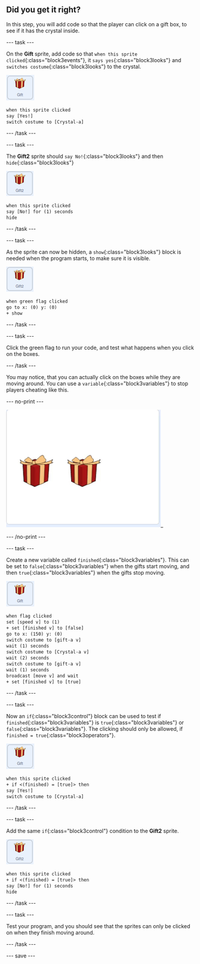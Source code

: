 ## Did you get it right?

In this step, you will add code so that the player can click on a gift box, to see if it has the crystal inside.

--- task ---

On the **Gift** sprite, add code so that `when this sprite clicked`{:class="block3events"}, it `says yes`{:class="block3looks"} and `switches costume`{:class="block3looks"} to the crystal.

![image of gift sprite](images/gift-sprite.png)

```blocks3
when this sprite clicked
say [Yes!]
switch costume to [Crystal-a]
```

--- /task ---

--- task ---

The **Gift2** sprite should `say No!`{:class="block3looks"} and then `hide`{:class="block3looks"}

![image of gift2 sprite](images/gift2-sprite.png)

```blocks3
when this sprite clicked
say [No!] for (1) seconds
hide
```

--- /task ---

--- task ---

As the sprite can now be hidden, a `show`{:class="block3looks"} block is needed when the program starts, to make sure it is visible.

![image of gift2 sprite](images/gift2-sprite.png)

```blocks3
when green flag clicked
go to x: (0) y: (0)
+ show
```

--- /task ---



--- task ---

Click the green flag to run your code, and test what happens when you click on the boxes.

--- /task ---

You may notice, that you can actually click on the boxes while they are moving around. You can use a `variable`{:class="block3variables"} to stop players cheating like this.

--- no-print ---

![animated gif showing the gifts being clicked on before they have finished moving](images/cheat.gif)_

--- /no-print ---

--- task ---

Create a new variable called `finished`{:class="block3variables"}. This can be set to `false`{:class="block3variables"} when the gifts start moving, and then `true`{:class="block3variables"} when the gifts stop moving.

![image of the gift sprite](images/gift-sprite.png)

```blocks3
when flag clicked
set [speed v] to (1)
+ set [finished v] to [false]
go to x: (150) y: (0)
switch costume to [gift-a v]
wait (1) seconds
switch costume to [Crystal-a v]
wait (2) seconds
switch costume to [gift-a v]
wait (1) seconds
broadcast [move v] and wait
+ set [finished v] to [true]
``` 

--- /task ---

--- task ---

Now an `if`{:class="block3control"} block can be used to test if `finished`{:class="block3variables"} is `true`{:class="block3variables"} or `false`{:class="block3variables"}. The clicking should only be allowed, if `finished = true`{:class="block3operators"}.

![image of gift sprite](images/gift-sprite.png)

```blocks3
when this sprite clicked
+ if <(finished) = [true]> then
say [Yes!]
switch costume to [Crystal-a]
```

--- /task ---

--- task ---

Add the same `if`{:class="block3control"} condition to the **Gift2** sprite.

![image of gift2 sprite](images/gift2-sprite.png)

```blocks3
when this sprite clicked
+ if <(finished) = [true]> then
say [No!] for (1) seconds
hide
```

--- /task ---

--- task ---

Test your program, and you should see that the sprites can only be clicked on when they finish moving around.

--- /task ---

--- save ---
	




